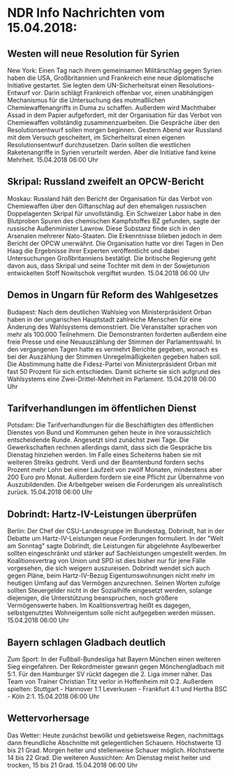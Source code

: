 # NDR Info Nachrichten vom 15.04.2018:


## Westen will neue Resolution für Syrien
New York: Einen Tag nach ihrem gemeinsamen Militärschlag gegen Syrien haben die USA, Großbritannien und Frankreich eine neue diplomatische Initiative gestartet. Sie legten dem UN-Sicherheitsrat einen Resolutions-Entwurf vor. Darin schlägt Frankreich offenbar vor, einen unabhängigen Mechanismus für die Untersuchung des mutmaßlichen Chemiewaffenangriffs in Duma zu schaffen. Außerdem wird Machthaber Assad in dem Papier aufgefordert, mit der Organisation für das Verbot von Chemiewaffen vollständig zusammenzuarbeiten. Die Gespräche über den Resolutionsentwurf sollen morgen beginnen. Gestern Abend war Russland mit dem Versuch gescheitert, im Sicherheitsrat einen eigenen Resolutionsentwurf durchzusetzen. Darin sollten die westlichen Raketenangriffe in Syrien verurteilt werden. Aber die Initiative fand keine Mehrheit. 15.04.2018 06:00 Uhr 

## Skripal: Russland zweifelt an OPCW-Bericht
Moskau: Russland hält den Bericht der Organisation für das Verbot von Chemiewaffen über den Giftanschlag auf den ehemaligen russischen Doppelagenten Skripal für unvollständig. Ein Schweizer Labor habe in den Blutproben Spuren des chemischen Kampfstoffes BZ gefunden, sagte der russische Außenminister Lawrow. Diese Substanz finde sich in den Arsenalen mehrerer Nato-Staaten. Die Erkenntnisse blieben jedoch in dem Bericht der OPCW unerwähnt. Die Organisation hatte vor drei Tagen in Den Haag die Ergebnisse ihrer Experten veröffentlicht und dabei Untersuchungen Großbritanniens bestätigt. Die britische Regierung geht davon aus, dass Skripal und seine Tochter mit dem in der Sowjetunion entwickelten Stoff Nowitschok vergiftet wurden. 15.04.2018 06:00 Uhr 

## Demos in Ungarn für Reform des Wahlgesetzes
Budapest: Nach dem deutlichen Wahlsieg von Ministerpräsident Orban haben in der ungarischen Hauptstadt zahlreiche Menschen für eine Änderung des Wahlsystems demonstriert. Die Veranstalter sprachen von mehr als 100.000 Teilnehmern. Die Demonstranten forderten außerdem eine freie Presse und eine Neuauszählung der Stimmen der Parlamentswahl. In den vergangenen Tagen hatte es vermehrt Berichte gegeben, wonach es bei der Auszählung der Stimmen Unregelmäßigkeiten gegeben haben soll. Die Abstimmung hatte die Fidesz-Partei von Ministerpräsident Orban mit fast 50 Prozent für sich entschieden. Damit sicherte sie sich aufgrund des Wahlsystems eine Zwei-Drittel-Mehrheit im Parlament. 15.04.2018 06:00 Uhr 

## Tarifverhandlungen im öffentlichen Dienst
Potsdam:		Die Tarifverhandlungen für die Beschäftigten des öffentlichen Dienstes von Bund und Kommunen gehen heute in ihre voraussichtlich entscheidende Runde. Angesetzt sind zunächst zwei Tage. Die Gewerkschaften rechnen allerdings damit, dass sich die Gespräche bis Dienstag hinziehen werden. Im Falle eines Scheiterns haben sie mit weiteren Streiks gedroht. Verdi und der Beamtenbund fordern sechs Prozent mehr Lohn bei einer Laufzeit von zwölf Monaten, mindestens aber 200 Euro pro Monat. Außerdem fordern sie eine Pflicht zur Übernahme von Auszubildenden. Die Arbeitgeber weisen die Forderungen als unrealistisch zurück. 15.04.2018 06:00 Uhr 

## Dobrindt: Hartz-IV-Leistungen überprüfen
Berlin: Der Chef der CSU-Landesgruppe im Bundestag, Dobrindt, hat in der Debatte um Hartz-IV-Leistungen neue Forderungen formuliert. In der "Welt am Sonntag" sagte Dobrindt, die Leistungen für abgelehnte Asylbewerber sollten eingeschränkt und stärker auf Sachleistungen umgestellt werden. Im Koalitionsvertrag von Union und SPD ist dies bisher nur für jene Fälle vorgesehen, die sich weigern auszureisen. Dobrindt wendet sich auch gegen Pläne, beim Hartz-IV-Bezug Eigentumswohnungen nicht mehr im heutigen Umfang auf das Vermögen anzurechnen. Seinen Worten zufolge sollten Steuergelder nicht in der Sozialhilfe eingesetzt werden, solange diejenigen, die Unterstützung beanspruchen, noch größere Vermögenswerte haben. Im Koalitionsvertrag heißt es dagegen, selbstgenutztes Wohneigentum solle nicht aufgegeben werden müssen. 15.04.2018 06:00 Uhr 

## Bayern schlagen Gladbach deutlich
Zum Sport: In der Fußball-Bundesliga hat Bayern München einen weiteren Sieg eingefahren. Der Rekordmeister gewann gegen Mönchengladbach mit 5:1. Für den Hamburger SV rückt dagegen die 2. Liga immer näher. Das Team von Trainer Christian Titz verlor in Hoffenheim mit 0:2.
Außerdem spielten:
Stuttgart - Hannover		1:1
Leverkusen - Frankfurt 4:1
und Hertha BSC - Köln 2:1. 15.04.2018 06:00 Uhr 

## Wettervorhersage
Das Wetter:
Heute zunächst bewölkt und gebietsweise Regen, nachmittags dann freundliche Abschnitte mit gelegentlichen Schauern. Höchstwerte 13 bis 21 Grad. Morgen heiter und stellenweise Schauer möglich. Höchstwerte 14 bis 22 Grad. Die weiteren Aussichten: Am Dienstag meist heiter und trocken, 15 bis 21 Grad. 15.04.2018 06:00 Uhr 
